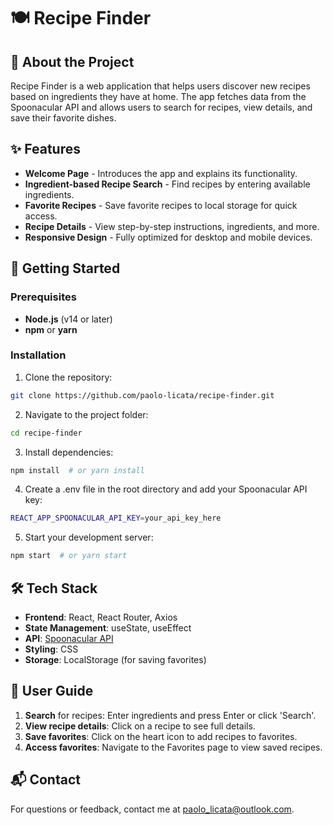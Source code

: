 # 🍽️ Recipe Finder

## 📌 About the Project

Recipe Finder is a web application that helps users discover new recipes based on ingredients they have at home. The app fetches data from the Spoonacular API and allows users to search for recipes, view details, and save their favorite dishes.

## ✨ Features

- **Welcome Page** - Introduces the app and explains its functionality.
- **Ingredient-based Recipe Search** - Find recipes by entering available ingredients.
- **Favorite Recipes** - Save favorite recipes to local storage for quick access.
- **Recipe Details** - View step-by-step instructions, ingredients, and more.
- **Responsive Design** - Fully optimized for desktop and mobile devices.

## 🚀 Getting Started
### Prerequisites

- **Node.js** (v14 or later)
- **npm** or **yarn**

### Installation
1. Clone the repository:
```bash
git clone https://github.com/paolo-licata/recipe-finder.git
```
2. Navigate to the project folder:
```bash
cd recipe-finder
```
3. Install dependencies:
```bash
npm install  # or yarn install
```
4. Create a .env file in the root directory and add your Spoonacular API key:
```bash
REACT_APP_SPOONACULAR_API_KEY=your_api_key_here
```
5. Start your development server:
```bash
npm start  # or yarn start
```

## 🛠️ Tech Stack

- **Frontend**: React, React Router, Axios
- **State Management**: useState, useEffect
- **API**: [Spoonacular API](https://spoonacular.com/food-api)
- **Styling**: CSS
- **Storage**: LocalStorage (for saving favorites)

## 📝 User Guide
1. **Search** for recipes: Enter ingredients and press Enter or click 'Search'.
2. **View recipe details**: Click on a recipe to see full details.
3. **Save favorites**: Click on the heart icon to add recipes to favorites.
4. **Access favorites**: Navigate to the Favorites page to view saved recipes.

## 📬 Contact
For questions or feedback, contact me at [paolo_licata@outlook.com](mailto:paolo_licata@outlook.com).
